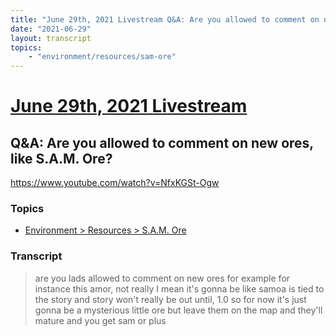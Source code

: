 ```yaml
---
title: "June 29th, 2021 Livestream Q&A: Are you allowed to comment on new ores, like S.A.M. Ore?"
date: "2021-06-29"
layout: transcript
topics:
    - "environment/resources/sam-ore"
---
```

# [June 29th, 2021 Livestream](../2021-06-29.md)
## Q&A: Are you allowed to comment on new ores, like S.A.M. Ore?
https://www.youtube.com/watch?v=NfxKGSt-Ogw

### Topics
* [Environment > Resources > S.A.M. Ore](../topics/environment/resources/sam-ore.md)

### Transcript

> are you lads allowed to comment on new ores for example for instance this amor, not really I mean it's gonna be like samoa is tied to the story and story won't really be out until, 1.0 so for now it's just gonna be a mysterious little ore but leave them on the map and they'll mature and you get sam or plus
